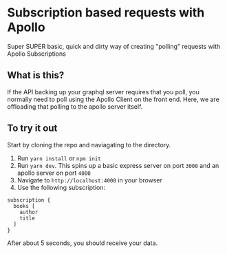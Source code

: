 # Subscription based requests with Apollo

Super SUPER basic, quick and dirty way of creating "polling" requests with Apollo Subscriptions

## What is this?

If the API backing up your graphql server requires that you poll, you normally need to poll using the Apollo Client on the front end. Here, we are offloading that polling to the apollo server itself.

## To try it out

Start by cloning the repo and naviagating to the directory.

1. Run `yarn install` or `npm init`
2. Run `yarn dev`. This spins up a basic express server on port `3000` and an apollo server on port `4000`
3. Navigate to `http://localhost:4000` in your browser
4. Use the following subscription:

```
subscription {
  books [
    author
    title
  ]
}
```

After about 5 seconds, you should receive your data.
